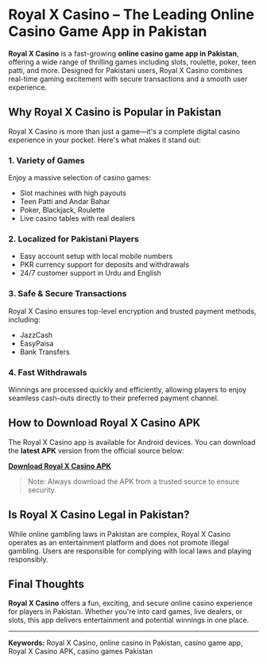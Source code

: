 # Royal X Casino – The Leading Online Casino Game App in Pakistan
<meta name="google-site-verification" content="H_pFszwbwySizI3qF4yvr2lz3OlvqWIKBB69YTDSVDU" />

**Royal X Casino** is a fast-growing **online casino game app in Pakistan**, offering a wide range of thrilling games including slots, roulette, poker, teen patti, and more. Designed for Pakistani users, Royal X Casino combines real-time gaming excitement with secure transactions and a smooth user experience.

## Why Royal X Casino is Popular in Pakistan

Royal X Casino is more than just a game—it's a complete digital casino experience in your pocket. Here's what makes it stand out:

### 1. **Variety of Games**
Enjoy a massive selection of casino games:
- Slot machines with high payouts
- Teen Patti and Andar Bahar
- Poker, Blackjack, Roulette
- Live casino tables with real dealers

### 2. **Localized for Pakistani Players**
- Easy account setup with local mobile numbers
- PKR currency support for deposits and withdrawals
- 24/7 customer support in Urdu and English

### 3. **Safe & Secure Transactions**
Royal X Casino ensures top-level encryption and trusted payment methods, including:
- JazzCash
- EasyPaisa
- Bank Transfers

### 4. **Fast Withdrawals**
Winnings are processed quickly and efficiently, allowing players to enjoy seamless cash-outs directly to their preferred payment channel.

## How to Download Royal X Casino APK

The Royal X Casino app is available for Android devices. You can download the **latest APK** version from the official source below:

**[Download Royal X Casino APK](https://royalxcasino222.com/?refer_id=101109490575)**

> Note: Always download the APK from a trusted source to ensure security.

## Is Royal X Casino Legal in Pakistan?

While online gambling laws in Pakistan are complex, Royal X Casino operates as an entertainment platform and does not promote illegal gambling. Users are responsible for complying with local laws and playing responsibly.

## Final Thoughts

**Royal X Casino** offers a fun, exciting, and secure online casino experience for players in Pakistan. Whether you're into card games, live dealers, or slots, this app delivers entertainment and potential winnings in one place.

---

**Keywords:** Royal X Casino, online casino in Pakistan, casino game app, Royal X Casino APK, casino games Pakistan

